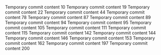 Temporary commit content 10
Temporary commit content 19
Temporary commit content 22
Temporary commit content 44
Temporary commit content 78
Temporary commit content 87
Temporary commit content 89
Temporary commit content 94
Temporary commit content 95
Temporary commit content 105
Temporary commit content 111
Temporary commit content 115
Temporary commit content 142
Temporary commit content 144
Temporary commit content 146
Temporary commit content 153
Temporary commit content 162
Temporary commit content 197
Temporary commit content 200
